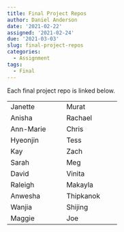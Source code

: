 ```yaml
---
title: Final Project Repos
author: Daniel Anderson
date: '2021-02-22'
assigned: '2021-02-24'
due: '2021-03-03'
slug: final-project-repos
categories:
  - Assignment
tags:
  - Final
---
```


Each final project repo is linked below.



<div class = "assigned-tbl">

|          |                                                                                                   |                                                                                              |          |                                                                                                       |                                                                                                     |
|:---------|--------------------------------------------------------------------------------------------------:|:---------------------------------------------------------------------------------------------|:---------|:------------------------------------------------------------------------------------------------------|:----------------------------------------------------------------------------------------------------|
|Janette   |                [<i class = 'gh' data-feather='github'>](https://github.com/jdavelar/652-final.git)|[<i class = 'gh' data-feather='link'>](https://jdavelar.github.io/652-final/)                 |Murat     |[<i class = 'gh' data-feather='github'>](https://github.com/mkezer/Moral-values-across-countries)      |[<i class = 'gh' data-feather='link'>](https://mkezer.github.io/Moral-values-across-countries/)      |
|Anisha    |    [<i class = 'gh' data-feather='github'>](https://github.com/anishababu62442/Tree-Dashboard.git)|[<i class = 'gh' data-feather='link'>](https://anishababu62442.github.io/Tree-Dashboard/)     |Rachael   |[<i class = 'gh' data-feather='github'>](https://github.com/rlatimer/Project.git)                      |[<i class = 'gh' data-feather='link'>](https://rlatimer.github.io/Project/)                          |
|Ann-Marie |    [<i class = 'gh' data-feather='github'>](https://github.com/annmariebarrett/FinalProject-EDLD2)|[<i class = 'gh' data-feather='link'>](https://annmariebarrett.github.io/FinalProject-EDLD2/) |Chris     |[<i class = 'gh' data-feather='github'>](https://github.com/Chhr1s/GA_DOE_Public)                      |[<i class = 'gh' data-feather='link'>](https://chhr1s.github.io/GA_DOE_Public/)                      |
|Hyeonjin  |        [<i class = 'gh' data-feather='github'>](https://github.com/hjcha90/EDLD652_final_hcha.git)|[<i class = 'gh' data-feather='link'>](https://hjcha90.github.io/EDLD652_final_hcha/)         |Tess      |[<i class = 'gh' data-feather='github'>](https://github.com/TessSam/EDLD652final_project)              |[<i class = 'gh' data-feather='link'>](https://tesssam.github.io/FinalDashboard/)                    |
|Kay       |              [<i class = 'gh' data-feather='github'>](https://github.com/kaychan1989/finalproject)|[<i class = 'gh' data-feather='link'>](https://kaychan1989.github.io/finalproject/)           |Zach      |[<i class = 'gh' data-feather='github'>](https://github.com/zjschroeder/teacher_salaries.git)          |[<i class = 'gh' data-feather='link'>](https://zjschroeder.github.io/teacher_salaries/)              |
|Sarah     |                         [<i class = 'gh' data-feather='github'>](https://github.com/sdimakis/dvfp)|[<i class = 'gh' data-feather='link'>](https://sdimakis.github.io/dvfp/)                      |Meg       |[<i class = 'gh' data-feather='github'>](https://github.com/msiritzky/final_project_flex)              |[<i class = 'gh' data-feather='link'>](https://msiritzky.github.io/final_project_flex/)              |
|David     |    [<i class = 'gh' data-feather='github'>](https://github.com/dwfainstein/Final_proj_edld652.git)|[<i class = 'gh' data-feather='link'>](https://dwfainstein.shinyapps.io/Final_proj_edld652/)  |Vinita    |[<i class = 'gh' data-feather='github'>](https://github.com/vvader24/EDLD2_FinalProject)               |[<i class = 'gh' data-feather='link'>](https://vvader24.github.io/EDLD2_FinalProject/)               |
|Raleigh   | [<i class = 'gh' data-feather='github'>](https://github.com/raleighgoodwin/EDLD-final-project.git)|[<i class = 'gh' data-feather='link'>](https://raleighgoodwin.github.io/EDLD-final-project/)  |Makayla   |[<i class = 'gh' data-feather='github'>](https://github.com/makwhit6/datavizfinalproject.git)          |[<i class = 'gh' data-feather='link'>](https://makwhit6.github.io/datavizfinalproject/)              |
|Anwesha   |                [<i class = 'gh' data-feather='github'>](https://github.com/anweshaguha/final_proj)|[<i class = 'gh' data-feather='link'>](https://anweshaguha.github.io/final_proj/)             |Thipkanok |[<i class = 'gh' data-feather='github'>](https://github.com/Ping-Wongphothiphan/EDLD652-Final_project) |[<i class = 'gh' data-feather='link'>](https://ping-wongphothiphan.github.io/EDLD652-Final_project/) |
|Wanjia    |                       [<i class = 'gh' data-feather='github'>](https://github.com/wanjiag/EDLD652)|[<i class = 'gh' data-feather='link'>](https://wanjiag.github.io/EDLD652_project_blog/)       |Shijing   |[<i class = 'gh' data-feather='github'>](https://github.com/shijing-z/EDLD652-Final-Project.git)       |[<i class = 'gh' data-feather='link'>](https://shijing-z.github.io/EDLD652-Final-Project/)           |
|Maggie    |                [<i class = 'gh' data-feather='github'>](https://github.com/maggieosa/652finalproj)|[<i class = 'gh' data-feather='link'>](https://maggieosa.shinyapps.io/652finalproj/)          |Joe       |[<i class = 'gh' data-feather='github'>](https://github.com/JoeSwinehart/DataVizProject)               |[<i class = 'gh' data-feather='link'>](https://joeswinehart.github.io/DataVizProject/)               |
</div>
